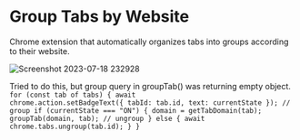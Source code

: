 # Group Tabs by Website
Chrome extension that automatically organizes tabs into groups according to their website.

![Screenshot 2023-07-18 232928](https://github.com/austish/Tabs-Manager/assets/67724520/9c0dbc9a-a602-431d-982f-e71d41126039)

Tried to do this, but group query in groupTab() was returning empty object.
<code>
for (const tab of tabs) {
    await chrome.action.setBadgeText({ tabId: tab.id, text: currentState });
    // group
    if (currentState === "ON") {
        domain = getTabDomain(tab);
        groupTab(domain, tab);
    // ungroup
    } else {
        await chrome.tabs.ungroup(tab.id);
    }
}
</code>

<br><br> 
